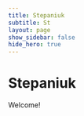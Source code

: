 ```yaml
---
title: Stepaniuk
subtitle: St
layout: page
show_sidebar: false
hide_hero: true
---
```


# Stepaniuk

Welcome!
